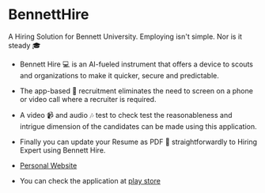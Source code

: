 # BennettHire
A Hiring Solution for Bennett University.
Employing isn't simple. Nor is it steady 🎓 
- Bennett Hire 💻 is an AI-fueled instrument that offers a device to scouts and organizations to make it quicker, secure and predictable. 
- The app-based 📱 recruitment eliminates the need to screen on a phone or video call where a recruiter is required. 
- A video 📹 and audio 🎶 test to check test the reasonableness and intrigue dimension of the candidates can be made using this application. 
- Finally you can update your Resume as PDF 📁 straightforwardly to Hiring Expert using Bennett Hire.

- [Personal Website](https://arjun009.github.io)
- You can check the application at [play store](https://play.google.com/store/apps/details?id=hire.bennett.myapplication)
